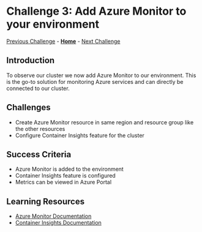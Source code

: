 # Challenge 3: Add Azure Monitor to your environment

[Previous Challenge](./02-Deploy-and-configure.md) - **[Home](../README.md)** - [Next Challenge](./04-Scale-up.md)

## Introduction

To observe our cluster we now add Azure Monitor to our environment. This is the go-to solution for monitoring Azure services and can directly be connected to our cluster.

## Challenges

* Create Azure Monitor resource in same region and resource group like the other resources
* Configure Container Insights feature for the cluster

## Success Criteria

* Azure Monitor is added to the environment
* Container Insights feature is configured
* Metrics can be viewed in Azure Portal

## Learning Resources

* [Azure Monitor Documentation](https://learn.microsoft.com/en-us/azure/azure-monitor/overview)
* [Container Insights Documentation](https://learn.microsoft.com/en-us/azure/azure-monitor/containers/container-insights-overview)
